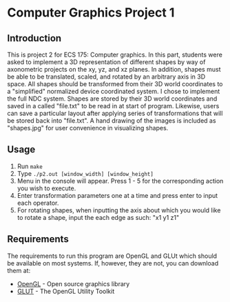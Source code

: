 # Computer Graphics Project 1

## Introduction
This is project 2 for ECS 175: Computer graphics. In this part, students were asked to implement a 3D representation of different shapes by way of axonometric projects on the xy, yz, and xz planes. In addition, shapes must be able to be translated, scaled, and rotated by an arbitrary axis in 3D space. All shapes should be transformed from their 3D world coordinates to a "simplified" normalized device coordinated system. I chose to implement the full NDC system. Shapes are stored by their 3D world coordinates and saved in a called "file.txt" to be read in at start of program. Likewise, users can save a particular layout after applying series of transformations that will be stored back into "file.txt". A hand drawing of the images is included as "shapes.jpg" for user convenience in visualizing shapes.

## Usage
1. Run `make`
2. Type `./p2.out [window_width] [window_height]` 
3. Menu in the console will appear. Press 1 - 5 for the corresponding action you wish to execute. 
4. Enter transformation parameters one at a time and press enter to input each operator.
5. For rotating shapes, when inputting the axis about which you would like to rotate a shape, input the each edge as such: "x1 y1 z1" 

## Requirements
The requirements to run this program are OpenGL and GLUt which should be available on most systems. If, however, they are not, you can download them at:
* [OpenGL](https://www.opengl.org/) - Open source graphics library
* [GLUT](https://www.opengl.org/resources/libraries/glut/) - The OpenGL Utility Toolkit

